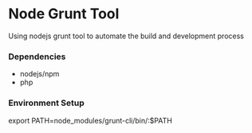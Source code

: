 Node Grunt Tool
===============

Using nodejs grunt tool to automate the build and development process

### Dependencies

* nodejs/npm
* php

### Environment Setup

export PATH=node_modules/grunt-cli/bin/:$PATH
